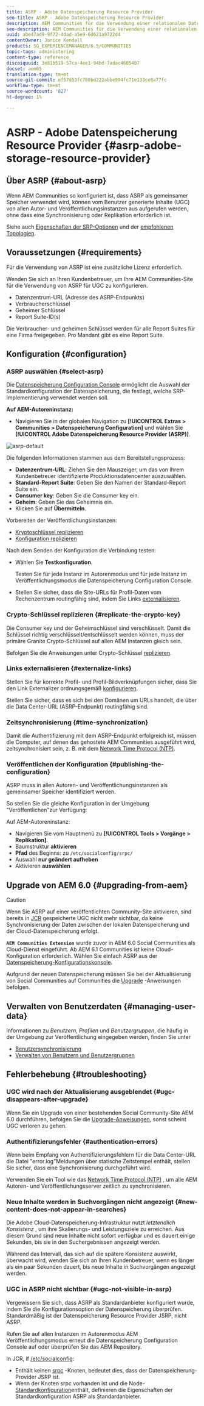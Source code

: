 ```yaml
---
title: ASRP - Adobe Datenspeicherung Resource Provider
seo-title: ASRP - Adobe Datenspeicherung Resource Provider
description: AEM Communities für die Verwendung einer relationalen Datenbank als gemeinsamen Speicher einrichten
seo-description: AEM Communities für die Verwendung einer relationalen Datenbank als gemeinsamen Speicher einrichten
uuid: abe47ad9-9f72-4dad-a5e9-6d621a9722d4
contentOwner: Janice Kendall
products: SG_EXPERIENCEMANAGER/6.5/COMMUNITIES
topic-tags: administering
content-type: reference
discoiquuid: 3e81b519-57ca-4ee1-94bd-7adac4605407
docset: aem65
translation-type: tm+mt
source-git-commit: ef57d53fc780bd222abbe994fc71e133ce8a77fc
workflow-type: tm+mt
source-wordcount: '827'
ht-degree: 1%

---
```



# ASRP - Adobe Datenspeicherung Resource Provider {#asrp-adobe-storage-resource-provider}

## Über ASRP {#about-asrp}

Wenn AEM Communities so konfiguriert ist, dass ASRP als gemeinsamer Speicher verwendet wird, können vom Benutzer generierte Inhalte (UGC) von allen Autor- und Veröffentlichungsinstanzen aus aufgerufen werden, ohne dass eine Synchronisierung oder Replikation erforderlich ist.

Siehe auch [Eigenschaften der SRP-Optionen](/help/communities/working-with-srp.md#characteristics-of-srp-options) und der [empfohlenen Topologien](/help/communities/topologies.md).

## Voraussetzungen {#requirements}

Für die Verwendung von ASRP ist eine zusätzliche Lizenz erforderlich.

Wenden Sie sich an Ihren Kundenbetreuer, um Ihre AEM Communities-Site für die Verwendung von ASRP für UGC zu konfigurieren.

* Datenzentrum-URL (Adresse des ASRP-Endpunkts)
* Verbraucherschlüssel
* Geheimer Schlüssel
* Report Suite-ID(s)

Die Verbraucher- und geheimen Schlüssel werden für alle Report Suites für eine Firma freigegeben. Pro Mandant gibt es eine Report Suite.

## Konfiguration {#configuration}

### ASRP auswählen {#select-asrp}

Die [Datenspeicherung Configuration Console](/help/communities/srp-config.md) ermöglicht die Auswahl der Standardkonfiguration der Datenspeicherung, die festlegt, welche SRP-Implementierung verwendet werden soll.

**Auf AEM-Autoreninstanz:**

* Navigieren Sie in der globalen Navigation zu **[!UICONTROL Extras > Communities > Datenspeicherung Configuration]** und wählen Sie **[!UICONTROL Adobe Datenspeicherung Resource Provider (ASRP)]**.

![asrp-default](assets/asrp-default.png)

Die folgenden Informationen stammen aus dem Bereitstellungsprozess:

* **Datenzentrum-URL**: Ziehen Sie den Mauszeiger, um das von Ihrem Kundenbetreuer identifizierte Produktionsdatencenter auszuwählen.
* **Standard-Report Suite**: Geben Sie den Namen der Standard-Report Suite ein.
* **Consumer key**: Geben Sie die Consumer key ein.
* **Geheim**: Geben Sie das Geheimnis ein.
* Klicken Sie auf **Übermitteln**.

Vorbereiten der Veröffentlichungsinstanzen:

* [Kryptoschlüssel replizieren](#replicate-the-crypto-key)
* [Konfiguration replizieren](#publishing-the-configuration)

Nach dem Senden der Konfiguration die Verbindung testen:

* Wählen Sie **Testkonfiguration**.

   Testen Sie für jede Instanz im Autorenmodus und für jede Instanz im Veröffentlichungsmodus die Datenspeicherung Configuration Console.

* Stellen Sie sicher, dass die Site-URLs für Profil-Daten vom Rechenzentrum routingfähig sind, indem Sie Links [externalisieren](#externalize-links).

### Crypto-Schlüssel replizieren {#replicate-the-crypto-key}

Die Consumer key und der Geheimschlüssel sind verschlüsselt. Damit die Schlüssel richtig verschlüsselt/entschlüsselt werden können, muss der primäre Granite Crypto-Schlüssel auf allen AEM Instanzen gleich sein.

Befolgen Sie die Anweisungen unter Crypto-Schlüssel [replizieren](/help/communities/deploy-communities.md#replicate-the-crypto-key).

### Links externalisieren {#externalize-links}

Stellen Sie für korrekte Profil- und Profil-Bildverknüpfungen sicher, dass Sie den Link Externalizer ordnungsgemäß [konfigurieren](/help/sites-developing/externalizer.md).

Stellen Sie sicher, dass es sich bei den Domänen um URLs handelt, die über die Data Center-URL (ASRP-Endpunkt) routingfähig sind.

### Zeitsynchronisierung {#time-synchronization}

Damit die Authentifizierung mit dem ASRP-Endpunkt erfolgreich ist, müssen die Computer, auf denen das gehostete AEM Communities ausgeführt wird, zeitsynchronisiert sein, z. B. mit dem [Network Time Protocol (NTP)](https://www.ntp.org/).

### Veröffentlichen der Konfiguration {#publishing-the-configuration}

ASRP muss in allen Autoren- und Veröffentlichungsinstanzen als gemeinsamer Speicher identifiziert werden.

So stellen Sie die gleiche Konfiguration in der Umgebung &quot;Veröffentlichen&quot;zur Verfügung:

Auf AEM-Autoreninstanz:

* Navigieren Sie vom Hauptmenü zu **[!UICONTROL Tools > Vorgänge > Replikation]**.
* Baumstruktur **aktivieren**
* **Pfad** des Beginns: zu `/etc/socialconfig/srpc/`
* Auswahl **nur geändert aufheben**
* Aktivieren **auswählen**

## Upgrade von AEM 6.0 {#upgrading-from-aem}

>[!CAUTION]
>
>Wenn Sie ASRP auf einer veröffentlichten Community-Site aktivieren, sind bereits in [JCR](/help/communities/jsrp.md) gespeicherte UGC nicht mehr sichtbar, da keine Synchronisierung der Daten zwischen der lokalen Datenspeicherung und der Cloud-Datenspeicherung erfolgt.

**`AEM Communities Extension`** wurde zuvor in AEM 6.0 Social Communities als Cloud-Dienst eingeführt. Ab AEM 6.1 Communities ist keine Cloud-Konfiguration erforderlich. Wählen Sie einfach ASRP aus der [Datenspeicherung-Konfigurationskonsole](/help/communities/srp-config.md).

Aufgrund der neuen Datenspeicherung müssen Sie bei der Aktualisierung von Social Communities auf Communities die [Upgrade](/help/communities/upgrade.md#adobe-cloud-storage) -Anweisungen befolgen.

## Verwalten von Benutzerdaten {#managing-user-data}

Informationen zu *Benutzern*, *Profilen* und *Benutzergruppen*, die häufig in der Umgebung zur Veröffentlichung eingegeben werden, finden Sie unter

* [Benutzersynchronisierung](/help/communities/sync.md)
* [Verwalten von Benutzern und Benutzergruppen](/help/communities/users.md)

## Fehlerbehebung {#troubleshooting}

### UGC wird nach der Aktualisierung ausgeblendet {#ugc-disappears-after-upgrade}

Wenn Sie ein Upgrade von einer bestehenden Social Community-Site AEM 6.0 durchführen, befolgen Sie die [Upgrade-Anweisungen](/help/communities/upgrade.md#adobe-cloud-storage), sonst scheint UGC verloren zu gehen.

### Authentifizierungsfehler {#authentication-errors}

Wenn beim Empfang von Authentifizierungsfehlern für die Data Center-URL die Datei &quot;error.log&quot;Meldungen über statische Zeitstempel enthält, stellen Sie sicher, dass eine Synchronisierung durchgeführt wird.

Verwenden Sie ein Tool wie das [Network Time Protocol (NTP)](https://www.ntp.org/) , um alle AEM Autoren- und Veröffentlichungsserver zeitlich zu synchronisieren.

### Neue Inhalte werden in Suchvorgängen nicht angezeigt {#new-content-does-not-appear-in-searches}

Die Adobe Cloud-Datenspeicherung-Infrastruktur nutzt *letztendlich Konsistenz* , um ihre Skalierungs- und Leistungsziele zu erreichen. Aus diesem Grund sind neue Inhalte nicht sofort verfügbar und es dauert einige Sekunden, bis sie in den Suchergebnissen angezeigt werden.

Während das Intervall, das sich auf die spätere Konsistenz auswirkt, überwacht wird, wenden Sie sich an Ihren Kundenbetreuer, wenn es länger als ein paar Sekunden dauert, bis neue Inhalte in Suchvorgängen angezeigt werden.

### UGC in ASRP nicht sichtbar {#ugc-not-visible-in-asrp}

Vergewissern Sie sich, dass ASRP als Standardanbieter konfiguriert wurde, indem Sie die Konfigurationsoption der Datenspeicherung überprüfen. Standardmäßig ist der Datenspeicherung Resource Provider JSRP, nicht ASRP.

Rufen Sie auf allen Instanzen im Autorenmodus AEM Veröffentlichungsmodus erneut die Datenspeicherung Configuration Console auf oder überprüfen Sie das AEM Repository.

In JCR, if [/etc/socialconfig](https://localhost:4502/crx/de/index.jsp#/etc/socialconfig/):

* Enthält keinen [srpc](https://localhost:4502/crx/de/index.jsp#/etc/socialconfig/srpc) -Knoten, bedeutet dies, dass der Datenspeicherung-Provider JSRP ist.
* Wenn der Knoten srpc vorhanden ist und die Node- [Standardkonfiguration](https://localhost:4502/crx/de/index.jsp#/etc/socialconfig/srpc/defaultconfiguration)enthält, definieren die Eigenschaften der Standardkonfiguration ASRP als Standardanbieter.

